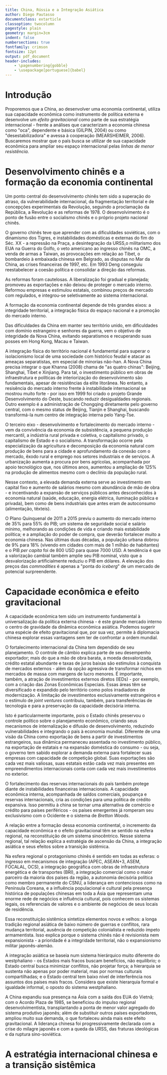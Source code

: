 ```yaml
---
title: China, Rússia e a Integração Asiática
author: Diego Pautasso
documentclass: extarticle
classoption: twocolumn
pagestyle: plain
geometry: margin=3cm
indent: false
numbersections: true
fontfamily: crimson
fontsize: 12pt
output: pdf_document
header-includes:
	- \pagenumbering{gobble}
	- \usepackage[portuguese]{babel}
---
```

# Introdução

Proporemos que a China, ao desenvolver uma economia continental, utiliza sua capacidade econômica como instrumento de política externa e desenvolve um *efeito gravitacional* como parte de sua estratégia internacional - frente a análises que caracterizam a economia chinesa como "oca", dependente e básica (GILPIN, 2004) ou como "desestabilizadora" e avessa à cooperação (MEARSHEIMER, 2006). Buscaremos mostrar que o país busca se utilizar de sua capacidade econômica para ampliar seu espaço internacional pelas *linhas de menor resistência*.

# Desenvolvimento chinês e a formação da economia continental

Um ponto central do desenvolvimento chinês tem sido a superação do atraso, da vulnerabilidade internacional, da fragmentação territorial e de concepções experimentais da Revolução, seguindo a proclamação da República, a Revolução e as reformas de 1978. O desenvolvimento é o ponto de fusão entre o socialismo chinês e o próprio projeto nacional chinês.

O governo chinês teve que aprender com as dificuldades soviéticas, com o dinamismo dos Tigres, e instabilidades domésticas e externas do fim do Séc. XX - a repressão na Praça, a desintegração da URSS,o militarismo dos EUA na Guerra do Golfo, o veto americano ao ingresso chinês na OMC, a venda de armas a Taiwan, as provocações em relação ao Tibet, o bombardeio à embaixada chinesa em Belgrado, as disputas no Mar da China, as crises financeiras de 1997, etc. Em 1993 Deng conseguiu reestabelecer a coesão política e consolidar a direção das reformas.

As reformas foram cautelosas. A liberalização foi gradual e planejada; promoveu as exportações e não deixou de proteger o mercado interno. Reformou empresas e estimulou estatais, combinou preços de mercado com regulados, e integrou-se seletivamente ao sistema internacional.

A formação da economia continental depende de três grandes eixos: a integridade territorial, a integração física do espaço nacional e a promoção do mercado interno.

Das dificuldades da China em manter seu território unido, em dificuldades com domínio estrangeiro e senhores da guerra, vem o objetivo de integridade da Nova China, evitando separatismos e recuperando suas posses em Hong Kong, Macau e Taiwan.

A integração física do território nacional é fundamental para superar o isolacionismo local de uma sociedade com histórico feudal e atacar as ameaças separatistas, em especial de minorias não-han. A Nova China precisa integrar o que Khanna (2008) chama de "as quatro chinas": Beijing, Shanghai, Tibet e Xinjiang. Para tal, o investimento público em obras de infraestrutura e políticas de interiorização do desenvolvimento são fundamentais, apesar de resistências da elite litorânea. No entanto, a resisência do mercado interno frente à instabilidade internacional se mostrou muito forte - por isso em 1999 foi criado o projeto Grande Desenvolvimento do Oeste, buscando reduzir desigualdades regionais. Outro exemplo é a administração de Chongqing diretamente pelo governo central, com o mesmo status de Beijing, Tianjin e Shanghai, buscando transformá-la num centro de integração interna pelo Yang-Tse.

O terceiro eixo - desenvolvimento e fortalecimento do mercado interno - vem da convivência da economia de subsistência, a pequena produção mercantil, a indústria rural privada e coletiva, o capitalismo privado, o capitalismo de Estado e o socialismo. A transformação ocorre pela especialização da agricultura e decomposição da economia natural com produção de bens para a cidade e aprofundamento da conexão com o mercado, êxodo rural e emprego nos setores industriais e de serviços. A urbanização aumenta a procura por bens agrícolas, acompanhada por apoio tecnológico que, nos últimos anos, aumentou a ampliação de 125% na produção de alimentos mesmo com o declínio da população rural.

Nesse contexto, a elevada demanda externa serve ao investimento em capital fixo e aumento de salários mesmo com abundância de mão de obra - e incentivando a expansão de serviços públicos antes desconhecidos à economia natural (saúde, educação, energia elétrica, iluminação pública e privada), bem como de bens industriais que antes eram de autoconsumo (alimentação, têxteis).

O Plano Quinquenal de 2011 a 2015 previu o aumento do mercado interno de 35% para 55% do PIB; um sistema de seguridade social e salário mínimo, melhorando as condições de vida e criando mais estabilidade política; e a ampliação do poder de compra, que deverão fortalecer muito a economia chinesa. Nas últimas duas décadas, a população urbana dobrou de 9% para 18% (vivendo em cidades com mais de 1 milhão de habitantes) e o PIB *per capita* foi de 800 USD para quase 7000 USD. A tendência é que a valorização cambial também amplie seu PIB nominal, visto que a desvalorização artificialmente reduziu o PIB em dólares. A elevação dos preços das *commodities* é apenas a "ponta do *iceberg*" de um mercado de potencial surpreendente.

# Capacidade econômica e efeito gravitacional

A capacidade econômica tem sido um instrumento fundamental à universalização da política externa chinesa - é este grande mercado interno o centro de gravidade da dinâmica econômica asiática. Podemos sugerir uma espécie de efeito gravitacional que, por sua vez, permite à diplomacia chinesa explorar essas vantagens sem ter de confrontar a ordem mundial.

O fortalecimento internacional da China tem dependido de seu planejamento. O controle de câmbio explica parte de seu desempenho exportador; mais do que a mão de obra barata, a moeda desvalorizada, crédito estatal abundante e taxas de juros baixas são estímulos à conquista de mercados externos - além da opção agressiva de transformar nichos em mercados de massa com margens de lucro menores. É importante, também, a atração de investimentos externos diretos (IEDs) - por exemplo, com a criação das Zonas Econômicas Especiais. Essas áreas têm se diversificado e expandido pelo território como polos irradiadores de modernização. A limitação de investimentos exclusivamente estrangeiros e o estímulo de *joint ventures* contribuiu, também, para transferências de tecnologia e para a preservação da capacidade decisória interna.

Isto é particularmente importante, pois o Estado chinês preservou o controle político sobre o planejamento econômico, criando seus mecanismos de internalização e difusão de desenvolvimento, reduzindo vulnerabilidades e integrando o país à economia mundial. Diferente de uma visão da China como exportação de bens a partir de investimentos estrangeiros, sua dinâmica permaneceu assentada no investimento público, na exportação de estatais e na expansão doméstica do consumo - ou seja, o governo tem sabido explorar a demanda externa para fortalecer suas empresas com capacidade de competição global. Suas exportações são cada vez mais valiosas, suas estatais estão cada vez mais presentes em empreendimentos internacionais conta com cada vez mais investimentos no exterior.

O fortalecimento das reservas internacionais do país também protege diante de instabilidades financeiras internacionais. A capacidade econômica interna, acompanhada de saldos comerciais, poupança e reservas internacionais, cria as condições para uma política de crédito expansiva. Isso permitiu à china se tornar uma alternativa de comércio e crédito para países periféricos - os países emergentes já romperam seu exclusivismo com o Ocidente e o sistema de *Bretton Woods*.

A relação entre a formação dessa economia continental, o incremento da capacidade econômica e o efeito gravitacional têm se sentido na esfera regional, na reconstituição de um sistema sinocêntrico. Nesse sistema regional, tal relação explica a estratégia de ascensão da China, a integração asiática e seus efeitos sobre a transição sistêmica.

Na esfera regional o protagonismo chinês é sentido em todas as esferas: o ingresso em mecanismos de integração (APEC, ASEAN+3, ASEM, FOCALAL, OCS), a integração geográfica com obras de infraestrutura energética e de transportes (BRI), a integração comercial como o maior parceiro da maioria dos países da região, a autonomia decisória política como membro permanente do CSNU, a liderança em contenciosos como na Península Coreana, e a influência populacional e cultural pela presença histórica de populações chinesas em toda a Ásia que representam uma enorme rede de negócios e influência cultural, pois conhecem os sistemas legais, os referenciais de valores e o ambiente de negócios de seus locais de residência.

Essa reconstituição sistêmica sintetiza elementos novos e velhos: a longa tradição regional asiática de baixo número de guerras e conflitos, rara mudança territorial, ausência de competição colonialista e reduzido ímpeto armamentista. Isso explica porque o sistema chinês não é revisionista nem expansionista - a prioridade é a integridade territorial, não o expansionismo militar japonês-alemão.

A integração asiática se baseia num sistema hierárquico muito diferente do westphaliano - os Estados mais fracos buscam benefícios, não equilíbrio; o Estado central busca minimizar conflitos, não projetar força; a hierarquia se sustenta não apenas por poder material, mas por normas culturais compartilhadas; e o Estado central tem baixo nível de interferência nos assuntos dos países mais fracos. Considera que existe hierarquia formal e igualdade informal, o oposto do sistema westphaliano.

A China expandiu sua presença na Ásia com a saída dos EUA do Vietnã; com o Acordo Plaza de 1985, se beneficiou do impulso regional desenvolvimentista, transplantando a ponta de menor valor agregado do sistema produtivo japonês; além de substituir outros países exportadores, ampliou muito sua demanda, o que fortaleceu ainda mais este efeito gravitacional. A liderança chinesa foi progressivamente declarada com a crise do milagre japonês e com a queda da URSS, das fraturas ideológicas e da ruptura sino-soviética.

# A estratégia internacional chinesa e a transição sistêmica

